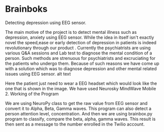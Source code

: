 # Brainboks
Detecting depression using EEG sensor.

The main motive of the project is to detect mental illness such as depression, anxiety using EEG sensor. While the idea in itself isn't exactly novel the speed,ease or early detection of depression in patients is indeed revolutionary through our product . Currently the psychiatrists are using various Q&A sessions and Lab test to diagnose the mental condition of a person. Such methods are strenuous for psychiatrists and excruciating for the patients who undergo them. Because of such reasons we have come up with a solution which was to diagnose depression and other mental related issues using EEG sensor. alt text

Here the patient just need to wear a EEG headset which would look like the one that is shown in the image. We have used Neurosky MindWave Mobile 2.
Working of the Program

We are using NeuroPy class to get the raw value from EEG sensor and convert it to Alpha, Beta, Gamma waves. This program can also detect a person attention level, concentration. And then we are using brainbox.py program to classify, compare the beta, alpha, gamma waves. This result is then sent as a message to the number enrolled in the Twilio account.
